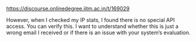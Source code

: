 https://discourse.onlinedegree.iitm.ac.in/t/169029

However, when I checked my IP stats, I found there is no special API access. You can verify this. I want to understand whether this is just a wrong email I received or if there is an issue with your system’s evaluation.